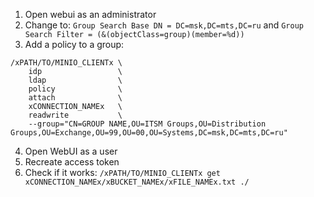 1. Open webui as an administrator
2. Change to: `Group Search Base DN = DC=msk,DC=mts,DC=ru` and `Group Search Filter = (&(objectClass=group)(member=%d))`
3. Add a policy to a group:
```shell
/xPATH/TO/MINIO_CLIENTx \
    idp                 \
    ldap                \
    policy              \
    attach              \
    xCONNECTION_NAMEx   \
    readwrite           \
    --group="CN=GROUP NAME,OU=ITSM Groups,OU=Distribution Groups,OU=Exchange,OU=99,OU=00,OU=Systems,DC=msk,DC=mts,DC=ru"
```
4. Open WebUI as a user
5. Recreate access token
6. Check if it works: `/xPATH/TO/MINIO_CLIENTx get xCONNECTION_NAMEx/xBUCKET_NAMEx/xFILE_NAMEx.txt ./`